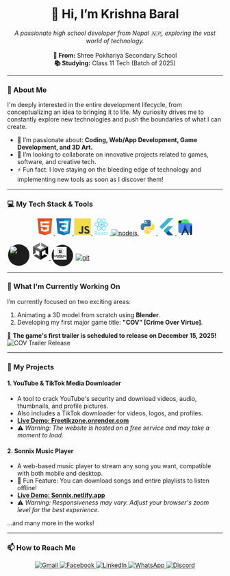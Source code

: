 <h1 align="center">
  👋 Hi, I’m Krishna Baral
</h1>

<p align="center">
  <em>A passionate high school developer from Nepal 🇳🇵, exploring the vast world of technology.</em>
  <br/>
  <br/>
  <strong>📍 From:</strong> Shree Pokhariya Secondary School <br/>
  <strong>📚 Studying:</strong> Class 11 Tech (Batch of 2025)
</p>

---

### 🚀 About Me

<p>
  I'm deeply interested in the entire development lifecycle, from conceptualizing an idea to bringing it to life. My curiosity drives me to constantly explore new technologies and push the boundaries of what I can create.
</p>

- 👀 I’m passionate about: **Coding, Web/App Development, Game Development, and 3D Art.**
- 💞️ I’m looking to collaborate on innovative projects related to games, software, and creative tech.
- ⚡ Fun fact: I love staying on the bleeding edge of technology and implementing new tools as soon as I discover them!

---

### 💻 My Tech Stack & Tools

<p align="center">
  <!-- HTML -->
  <a href="https://developer.mozilla.org/en-US/docs/Web/HTML" target="_blank" rel="noreferrer">
    <img src="https://raw.githubusercontent.com/devicons/devicon/master/icons/html5/html5-original.svg" alt="html5" width="40" height="40"/>
  </a>

  <!-- CSS -->
  <a href="https://developer.mozilla.org/en-US/docs/Web/CSS" target="_blank" rel="noreferrer">
    <img src="https://raw.githubusercontent.com/devicons/devicon/master/icons/css3/css3-original.svg" alt="css3" width="40" height="40"/>
  </a>

  <!-- JavaScript -->
  <a href="https://developer.mozilla.org/en-US/docs/Web/JavaScript" target="_blank" rel="noreferrer">
    <img src="https://raw.githubusercontent.com/devicons/devicon/master/icons/javascript/javascript-original.svg" alt="javascript" width="40" height="40"/>
  </a>

  <!-- React -->
  <a href="https://reactjs.org/" target="_blank" rel="noreferrer">
    <img src="https://raw.githubusercontent.com/devicons/devicon/master/icons/react/react-original-wordmark.svg" alt="react" width="40" height="40"/>
  </a>

  <!-- Node.js badge -->
  <a href="https://nodejs.org" target="_blank" rel="noreferrer">
    <img src="https://img.shields.io/badge/Node.js-339933?style=for-the-badge&logo=node.js&logoColor=white" alt="nodejs"/>
  </a>

  <!-- Python -->
  <a href="https://www.python.org" target="_blank" rel="noreferrer">
    <img src="https://raw.githubusercontent.com/devicons/devicon/master/icons/python/python-original.svg" alt="python" width="40" height="40"/>
  </a>

  <!-- Flutter -->
  <a href="https://flutter.dev" target="_blank" rel="noreferrer">
    <img src="https://raw.githubusercontent.com/devicons/devicon/master/icons/flutter/flutter-original.svg" alt="flutter" width="40" height="40"/>
  </a>

  <!-- Android Studio -->
  <a href="https://developer.android.com/studio" target="_blank" rel="noreferrer">
    <img src="https://raw.githubusercontent.com/devicons/devicon/master/icons/androidstudio/androidstudio-original.svg" alt="android-studio" width="40" height="40"/>
  </a>

  <!-- Blender with dark background -->
  <div style="display:inline-block; width:40px; height:40px; background-color:#1E1E1E; border-radius:50%; padding:5px; margin:0 2px;">
    <img src="https://download.blender.org/branding/community/blender_community_badge_white.svg" alt="blender" width="30" height="30"/>
  </div>

  <!-- Unity -->
  <a href="https://unity.com/" target="_blank" rel="noreferrer">
    <img src="https://raw.githubusercontent.com/devicons/devicon/master/icons/unity/unity-original.svg" alt="unity" width="40" height="40"/>
  </a>

  <!-- Unreal Engine with dark background -->
  <div style="display:inline-block; width:40px; height:40px; background-color:#1E1E1E; border-radius:50%; padding:5px; margin:0 2px;">
    <img src="https://raw.githubusercontent.com/devicons/devicon/master/icons/unrealengine/unrealengine-original-wordmark.svg" alt="unrealengine" width="30" height="30"/>
  </div>

  <!-- Git -->
  <a href="https://git-scm.com/" target="_blank" rel="noreferrer">
    <img src="https://www.vectorlogo.zone/logos/git-scm/git-scm-icon.svg" alt="git" width="40" height="40"/>
  </a>
</p>

---

### 🌱 What I'm Currently Working On

I’m currently focused on two exciting areas:
1.  Animating a 3D model from scratch using **Blender**.
2.  Developing my first major game title: **"COV" [Crime Over Virtue]**.

📢 **The game's first trailer is scheduled to release on December 15, 2025!**
<br>
![COV Trailer Release](https://img.shields.io/badge/Release_Date-December_15,_2025-blueviolet?style=for-the-badge)

---

### 📂 My Projects

#### 1. YouTube & TikTok Media Downloader
-   A tool to crack YouTube's security and download videos, audio, thumbnails, and profile pictures.
-   Also includes a TikTok downloader for videos, logos, and profiles.
-   **[Live Demo: Freetikzone.onrender.com](https://freetikzone.onrender.com/)**
-   ⚠️ *Warning: The website is hosted on a free service and may take a moment to load.*

#### 2. Sonnix Music Player
-   A web-based music player to stream any song you want, compatible with both mobile and desktop.
-   🤯 Fun Feature: You can download songs and entire playlists to listen offline!
-   **[Live Demo: Sonnix.netlify.app](https://sonnix.netlify.app/)**
-   ⚠️ *Warning: Responsiveness may vary. Adjust your browser's zoom level for the best experience.*

...and many more in the works!

---

### 📫 How to Reach Me

<p align="center">
  <a href="mailto:dkrishna1029@gmail.com">
    <img src="https://img.shields.io/badge/Gmail-D14836?style=for-the-badge&logo=gmail&logoColor=white" alt="Gmail"/>
  </a>
  <a href="https://www.facebook.com/amrit.baral.902">
    <img src="https://img.shields.io/badge/Facebook-1877F2?style=for-the-badge&logo=facebook&logoColor=white" alt="Facebook"/>
  </a>
  <a href="https://www.linkedin.com/in/amrit-baral-1084a6383/">
    <img src="https://img.shields.io/badge/LinkedIn-0077B5?style=for-the-badge&logo=linkedin&logoColor=white" alt="LinkedIn"/>
  </a>
  <a href="https://wa.me/9779842083857">
    <img src="https://img.shields.io/badge/WhatsApp-25D366?style=for-the-badge&logo=whatsapp&logoColor=white" alt="WhatsApp"/>
  </a>
  <a href="https://discord.com/users/1346850906531958862">
    <img src="https://img.shields.io/badge/Discord-7289DA?style=for-the-badge&logo=discord&logoColor=white" alt="Discord"/>
  </a>
</p>
